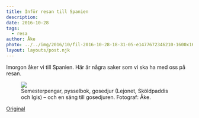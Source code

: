 ```yaml
---
title: Inför resan till Spanien
description: 
date: 2016-10-28
tags:
  - resa
author: Åke
photo: ../../img/2016/10/fil-2016-10-28-18-31-05-e1477672346210-1600x1600.jpeg
layout: layouts/post.njk
---
```

Imorgon åker vi till Spanien. Här är några saker som vi ska ha med oss på resan.

<figure>
  <img class="wp-image-38 size-large" src="../../img/2016/10/fil-2016-10-28-18-31-05-e1477672346210-1600x1600.jpeg">
  <figcaption>Semesterpengar, pysselbok, gosedjur (Lejonet, Sköldpaddis och Igis) – och en säng till gosedjuren. Fotograf: Åke.</figcaption>
</figure>

[Original](http://kroons.se/familj/2016/10/28/infor-resan-till-spanien/)
